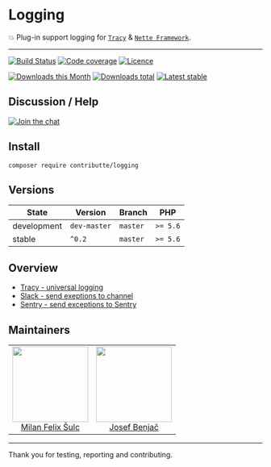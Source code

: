 # Logging

:boom: Plug-in support logging for [`Tracy`](https://github.com/nette/tracy) & [`Nette Framework`](https://github.com/nette/).

-----

[![Build Status](https://img.shields.io/travis/contributte/logging.svg?style=flat-square)](https://travis-ci.org/contributte/logging)
[![Code coverage](https://img.shields.io/coveralls/contributte/logging.svg?style=flat-square)](https://coveralls.io/r/contributte/logging)
[![Licence](https://img.shields.io/packagist/l/contributte/logging.svg?style=flat-square)](https://packagist.org/packages/contributte/logging)

[![Downloads this Month](https://img.shields.io/packagist/dm/contributte/logging.svg?style=flat-square)](https://packagist.org/packages/contributte/logging)
[![Downloads total](https://img.shields.io/packagist/dt/contributte/logging.svg?style=flat-square)](https://packagist.org/packages/contributte/logging)
[![Latest stable](https://img.shields.io/packagist/v/contributte/logging.svg?style=flat-square)](https://packagist.org/packages/contributte/logging)

## Discussion / Help

[![Join the chat](https://img.shields.io/gitter/room/contributte/contributte.svg?style=flat-square)](http://bit.ly/ctteg)

## Install

```
composer require contributte/logging
```

## Versions

| State       | Version      | Branch   | PHP      |
|-------------|--------------|----------|----------|
| development | `dev-master` | `master` | `>= 5.6` |
| stable      | `^0.2`       | `master` | `>= 5.6` |

## Overview

- [Tracy - universal logging](https://github.com/contributte/logging/blob/master/.docs/README.md#tracy)
- [Slack - send exeptions to channel](https://github.com/contributte/logging/blob/master/.docs/README.md#slack)
- [Sentry - send exceptions to Sentry](https://github.com/contributte/logging/blob/master/.docs/README.md#sentry)

## Maintainers

<table>
  <tbody>
    <tr>
      <td align="center">
        <a href="https://github.com/f3l1x">
            <img width="150" height="150" src="https://avatars2.githubusercontent.com/u/538058?v=3&s=150">
        </a>
        </br>
        <a href="https://github.com/f3l1x">Milan Felix Šulc</a>
      </td>
      <td align="center">
        <a href="https://github.com/benijo">
            <img width="150" height="150" src="https://avatars3.githubusercontent.com/u/6731626?v=3&s=150">
        </a>
        </br>
        <a href="https://github.com/benijo">Josef Benjač</a>
      </td>
    </tr>
  <tbody>
</table>

-----

Thank you for testing, reporting and contributing.
